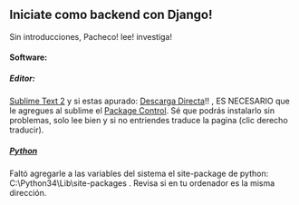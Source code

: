 ## Iniciate como backend con Django!
Sin introducciones, Pacheco! lee! investiga!

#### Software:
##### Editor: 
[Sublime Text 2] y si estas apurado: [Descarga Directa]!! , ES NECESARIO que le agregues al sublime el [Package Control]. Sé que podrás instalarlo sin problemas, solo lee bien y si no entriendes traduce la pagina (clic derecho traducir).

##### [Python]
Faltó agregarle a las variables del sistema el site-package de python: C:\Python34\Lib\site-packages . Revisa si en tu ordenador es la misma dirección.

#####

[Sublime Text 2]:http://www.sublimetext.com/
[Descarga Directa]:http://c758482.r82.cf2.rackcdn.com/Sublime%20Text%202.0.2%20Setup.exe
[Package Control]:https://packagecontrol.io/installation
[Python]:www.python.org

